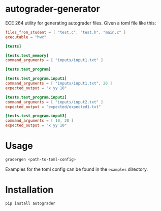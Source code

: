 # autograder-generator

ECE 264 utility for generating autograder files. Given a toml file like this:

```toml
files_from_student = [ "test.c", "test.h", "main.c" ] 
executable = "hwx" 

[tests] 

[tests.test_memory]
command_arguments = [ "inputs/input1.txt" ] 

[tests.test_program] 

[tests.test_program.input1] 
command_arguments = [ "inputs/input1.txt", 20 ] 
expected_output = "x yy 10" 

[tests.test_program.input2]
command_arguments = [ "inputs/input2.txt" ]
expected_output = "expected/expected1.txt"

[tests.test_program.input3]
command_arguments = [ 10, 20 ]
expected_output = "x yy 10"
```

# Usage

```bash
gradergen <path-to-toml-config>
```

Examples for the toml config can be found in the `examples` directory.

# Installation

```bash
pip install autograder
```